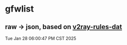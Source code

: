 # gfwlist
## raw -> json, based on [v2ray-rules-dat](https://github.com/Loyalsoldier/v2ray-rules-dat)
Tue Jan 28 06:00:47 PM CST 2025

